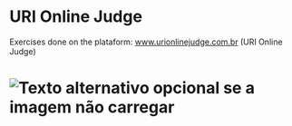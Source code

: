 # URI Online Judge
Exercises done on the plataform: www.urionlinejudge.com.br (URI Online Judge)

# ![Texto alternativo opcional se a imagem não carregar](https://braziliansintech.com/static/img-apoiadores/uri.png)
